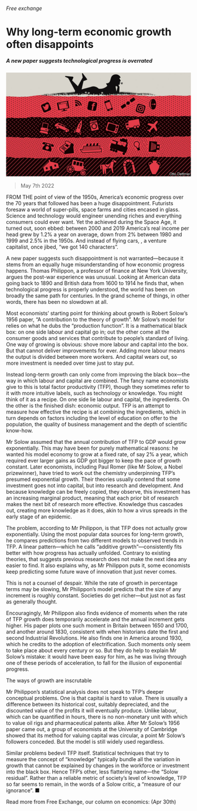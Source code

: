 ###### Free exchange

# Why long-term economic growth often disappoints 

##### A new paper suggests technological progress is overrated 

![image](images/20220507_FND000_0.jpg) 

> May 7th 2022 

FROM THE point of view of the 1950s, America’s economic progress over the 70 years that followed has been a huge disappointment. Futurists foresaw a world of super-pills, space farms and cities encased in glass. Science and technology would engineer unending riches and everything consumers could ever want. Yet the  achieved during the Space Age, it turned out, soon ebbed: between 2000 and 2019 America’s real income per head grew by 1.2% a year on average, down from 2% between 1980 and 1999 and 2.5% in the 1950s. And instead of flying cars, , a venture capitalist, once jibed, “we got 140 characters”.

A new paper suggests such disappointment is not warranted—because it stems from an equally huge misunderstanding of how economic progress happens. Thomas Philippon, a professor of finance at New York University, argues the post-war experience was unusual. Looking at American data going back to 1890 and British data from 1600 to 1914 he finds that, when technological progress is properly understood, the world has been on broadly the same path for centuries. In the grand scheme of things, in other words, there has been no slowdown at all.


Most economists’ starting point for thinking about growth is Robert Solow’s 1956 paper, “A contribution to the theory of growth”. Mr Solow’s model for  relies on what he dubs the “production function”. It is a mathematical black box: on one side labour and capital go in; out the other come all the consumer goods and services that contribute to people’s standard of living. One way of growing is obvious: shove more labour and capital into the box. But that cannot deliver improvements for ever. Adding more labour means the output is divided between more workers. And capital wears out, so more investment is needed over time just to stay put.

Instead long-term growth can only come from improving the black box—the way in which labour and capital are combined. The fancy name economists give to this is total factor productivity (TFP), though they sometimes refer to it with more intuitive labels, such as technology or knowledge. You might think of it as a recipe. On one side lie labour and capital, the ingredients. On the other is the finished dish: economic output. TFP is an attempt to measure how effective the recipe is at combining the ingredients, which in turn depends on factors including the level of education on offer to the population, the quality of business management and the depth of scientific know-how.

Mr Solow assumed that the annual contribution of TFP to GDP would grow exponentially. This may have been for purely mathematical reasons: he wanted his model economy to grow at a fixed rate, of say 2% a year, which required ever larger gains as GDP got bigger to keep the pace of growth constant. Later economists, including Paul Romer (like Mr Solow, a Nobel prizewinner), have tried to work out the chemistry underpinning TFP’s presumed exponential growth. Their theories usually contend that some investment goes not into capital, but into research and development. And because knowledge can be freely copied, they observe, this investment has an increasing marginal product, meaning that each prior bit of research makes the next bit of research more effective. Knowledge thus cascades out, creating more knowledge as it does, akin to how a virus spreads in the early stage of an epidemic.

The problem, according to Mr Philippon, is that TFP does not actually grow exponentially. Using the most popular data sources for long-term growth, he compares predictions from two different models to observed trends in TFP. A linear pattern—which he calls “additive growth”—consistently fits better with how progress has actually unfolded. Contrary to existing theories, that suggests previous research does not make the next idea any easier to find. It also explains why, as Mr Philippon puts it, some economists keep predicting some future wave of innovation that just never comes.

This is not a counsel of despair. While the rate of growth in percentage terms may be slowing, Mr Philippon’s model predicts that the size of any increment is roughly constant. Societies do get richer—but just not as fast as generally thought.

Encouragingly, Mr Philippon also finds evidence of moments when the rate of TFP growth does temporarily accelerate and the annual increment gets higher. His paper plots one such moment in Britain between 1650 and 1700, and another around 1830, consistent with when historians date the first and second Industrial Revolutions. He also finds one in America around 1930, which he credits to the adoption of electrification. Such moments only seem to take place about every century or so. But they do help to explain Mr Solow’s mistake: it would have been easy for him, as he was living through one of these periods of acceleration, to fall for the illusion of exponential progress.

The ways of growth are inscrutable

Mr Philippon’s statistical analysis does not speak to TFP’s deeper conceptual problems. One is that capital is hard to value. There is usually a difference between its historical cost, suitably depreciated, and the discounted value of the profits it will eventually produce. Unlike labour, which can be quantified in hours, there is no non-monetary unit with which to value oil rigs and pharmaceutical patents alike. After Mr Solow’s 1956 paper came out, a group of economists at the University of Cambridge showed that its method for valuing capital was circular, a point Mr Solow’s followers conceded. But the model is still widely used regardless.

Similar problems bedevil TFP itself. Statistical techniques that try to measure the concept of “knowledge” typically bundle all the variation in growth that cannot be explained by changes in the workforce or investment into the black box. Hence TFP’s other, less flattering name—the “Solow residual”. Rather than a reliable metric of society’s level of knowledge, TFP so far seems to remain, in the words of a Solow critic, a “measure of our ignorance”. ■

Read more from Free Exchange, our column on economics: (Apr 30th)


